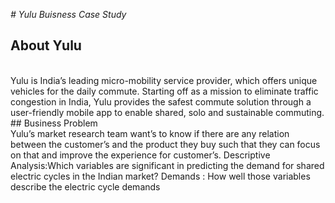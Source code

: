*# Yulu Buisness Case Study*

## About Yulu
<br>
Yulu is India’s leading micro-mobility service provider, which offers unique vehicles for the daily
commute. Starting off as a mission to eliminate traffic congestion in India, Yulu provides the
safest commute solution through a user-friendly mobile app to enable shared, solo and sustainable
commuting.
<br>
## Business Problem
<br>
Yulu’s market research team want’s to know if there are any relation between the customer’s and
the product they buy such that they can focus on that and improve the experience for customer’s.
Descriptive Analysis:Which variables are significant in predicting the demand for shared electric
cycles in the Indian market?
Demands : How well those variables describe the electric cycle demands
